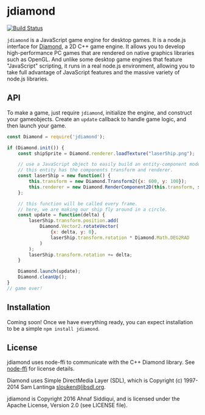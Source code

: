 jdiamond
========
[![Build Status](https://travis-ci.org/polymergames/jdiamond.svg?branch=master)](https://travis-ci.org/polymergames/jdiamond)

`jdiamond` is a JavaScript game engine for desktop games. It is a node.js interface for [Diamond](https://github.com/polymergames/Diamond), a 2D C++ game engine. It allows you to develop high-performance PC games that are rendered on native graphics libraries such as OpenGL. And unlike some desktop game engines that feature "JavaScript" scripting, it runs in a real node.js environment, allowing you to take full advantage of JavaScript features and the massive variety of node.js libraries.

API
---

To make a game, just require `jdiamond`, initialize the engine, and construct your gameobjects. Create an `update` callback to handle game logic, and then launch your game.

``` js
const Diamond = require('jdiamond');

if (Diamond.init()) {
    const shipSprite = Diamond.renderer.loadTexture("laserShip.png");

    // use a JavaScript object to easily build an entity-component model.
    // this entity has the components transform and renderer.
    const laserShip = new function() {
        this.transform = new Diamond.Transform2({x: 600, y: 100});
        this.renderer = new Diamond.RenderComponent2D(this.transform, shipSprite);
    };

    // this function will be called every frame.
    // here, we are making our ship fly around in a circle.
    const update = function(delta) {
        laserShip.transform.position.add(
            Diamond.Vector2.rotateVector(
                {x: delta, y: 0},
                laserShip.transform.rotation * Diamond.Math.DEG2RAD
            )
        );
        laserShip.transform.rotation += delta;
    }

    Diamond.launch(update);
    Diamond.cleanUp();
}
// game over!
```

Installation
------------

Coming soon! Once we have everything ready, you can expect installation to be a simple `npm install jdiamond`.

License
-------

jdiamond uses node-ffi to communicate with the C++ Diamond library. See [node-ffi](https://github.com/node-ffi/node-ffi) for license details.

Diamond uses Simple DirectMedia Layer (SDL), which is Copyright (c) 1997-2014 Sam Lantinga <slouken@libsdl.org>.

jdiamond is Copyright 2016 Ahnaf Siddiqui, and is licensed under the Apache License, Version 2.0 (see LICENSE file).
